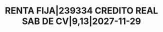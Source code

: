 ---
layout: asset
title: RENTA FIJA|239334 CREDITO REAL SAB DE CV|9,13|2027-11-29
isin: USP32457AB27
---